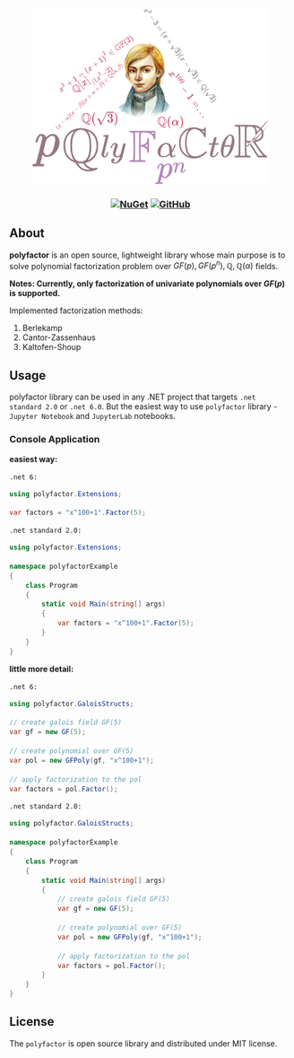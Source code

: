 
<p align="center">
  <a href="https://github.com/archie1602/polyfactor">
    <img src="logo/logo_new_new.png" alt="polyfactor logo">
  </a>
</p>

<h3 align="center">

[![NuGet](https://img.shields.io/nuget/v/polyfactor?color=https://www.nuget.org/packages/polyfactor/)](https://www.nuget.org/packages/polyfactor/)
[![GitHub](https://img.shields.io/github/license/archie1602/polyfactor?color=blue)](LICENSE.md)

</h3>

## About

**polyfactor** is an open source, lightweight library whose main purpose is to solve polynomial factorization problem over $GF(p), GF(p^n), \mathbb{Q}, \mathbb{Q}(\alpha)$ fields.

**Notes: Currently, only factorization of univariate polynomials over $GF(p)$ is supported.**

Implemented factorization methods:
1. Berlekamp
2. Cantor-Zassenhaus
3. Kaltofen-Shoup

## Usage
polyfactor library can be used in any .NET project that targets `.net standard 2.0` or `.net 6.0`.
But the easiest way to use `polyfactor` library - `Jupyter Notebook` and `JupyterLab` notebooks.

### Console Application

**easiest way:**

`.net 6:`
```csharp
using polyfactor.Extensions;

var factors = "x^100+1".Factor(5);
```

`.net standard 2.0:`

```csharp
using polyfactor.Extensions;

namespace polyfactorExample
{
    class Program
    {
        static void Main(string[] args)
        {
            var factors = "x^100+1".Factor(5);
        }
    }
}
```

**little more detail:**

`.net 6:`
```csharp
using polyfactor.GaloisStructs;

// create galois field GF(5)
var gf = new GF(5);

// create polynomial over GF(5)
var pol = new GFPoly(gf, "x^100+1");

// apply factorization to the pol
var factors = pol.Factor();
```

`.net standard 2.0:`

```csharp
using polyfactor.GaloisStructs;

namespace polyfactorExample
{
    class Program
    {
        static void Main(string[] args)
        {
            // create galois field GF(5)
            var gf = new GF(5);

            // create polynomial over GF(5)
            var pol = new GFPoly(gf, "x^100+1");

            // apply factorization to the pol
            var factors = pol.Factor();
        }
    }
}
```


## License
The `polyfactor` is open source library and distributed under MIT license.